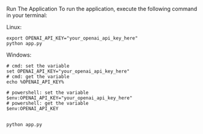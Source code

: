 Run The Application
To run the application, execute the following command in your terminal:

Linux: 
```
export OPENAI_API_KEY="your_openai_api_key_here"
python app.py
```

Windows:
```
# cmd: set the variable
set OPENAI_API_KEY="your_openai_api_key_here"
# cmd: get the variable
echo %OPENAI_API_KEY%

# powershell: set the variable
$env:OPENAI_API_KEY="your_openai_api_key_here"
# powershell: get the variable
$env:OPENAI_API_KEY


python app.py
```

